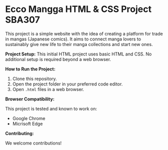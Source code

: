 # Ecco Mangga HTML & CSS Project SBA307

This project is a simple website with the idea of ​​creating a platform for trade in mangas (Japanese comics). It aims to connect manga lovers to sustainably give new life to their manga collections and start new ones.

**Project Setup:**
This initial HTML project uses basic HTML and CSS.
No additional setup is required beyond a web browser.

**How to Run the Project:**

1. Clone this repository.
2. Open the project folder in your preferred code editor.
3. Open `.html` files in a web browser.

**Browser Compatibility:**

This project is tested and known to work on:

- Google Chrome
- Micrisoft Edge

**Contributing:**

We welcome contributions!
